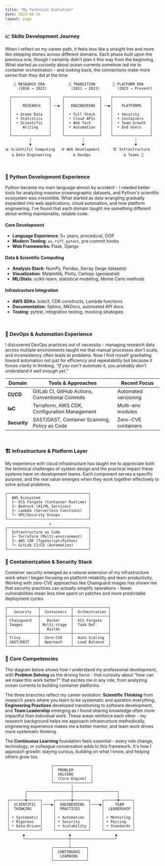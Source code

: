 ```yaml
---
title: "My Technical Evolution"
date: 2025-06-15
layout: page
---
```


### 📈 **Skills Development Journey**

When I reflect on my career path, it feels less like a straight line and more like stepping stones across different domains. Each phase built upon the previous one, though I certainly didn't plan it this way from the beginning. What started as curiosity about ocean currents somehow led me to container orchestration - and looking back, the connections make more sense than they did at the time.

<div class="career-architecture">

```
    🌊 RESEARCH ERA           🔄 TRANSITION        🚀 PLATFORM ERA
      (2010 → 2021)           (2021 → 2023)        (2023 → Present)
                                  
  ┌─────────────────┐     ┌────────────────┐    ┌─────────────────┐
  │                 │     │                │    │                 │
  │     RESEARCH    │ ──▶ │   ENGINEERING  │ ──▶│    PLATFORMS    │
  │                 │     │                │    │                 │
  │  • Ocean Data   │     │  • Full Stack  │    │  • Security     │
  │  • Statistics   │     │  • Cloud APIs  │    │  • Containers   │
  │  • Scientific   │     │  • Web Tech    │    │  • Team Growth  │
  │     Writing     │     │  • Automation  │    │  • End Users    │     
  │                 │     │                │    │                 │
  └─────────────────┘     └────────────────┘    └─────────────────┘
           │                       │                       │
           ▼                       ▼                       ▼
📊 Scientific Computing   🌐 Web Development      🏗️ Infrastructure 
   & Data Engineering          & DevOps               & Teams 👥
```

</div>
<br>

### 🐍 **Python Development Experience**

Python became my main language almost by accident - I needed better tools for analyzing massive oceanographic datasets, and Python's scientific ecosystem was irresistible. What started as data wrangling gradually expanded into web applications, cloud automation, and now platform engineering. I've found that each domain taught me something different about writing maintainable, reliable code.

#### **Core Development**
- **Language Experience**: 5+ years, procedural, OOP
- **Modern Tooling**: `uv`, `ruff`, `pytest`, pre-commit hooks
- **Web Frameworks**: Flask, Django

#### **Data & Scientific Computing**
- **Analysis Stack**: NumPy, Pandas, Xarray (large datasets)
- **Visualization**: Matplotlib, Plotly, Cartopy (geospatial)
- **ML/Stats**: scikit-learn, statistical modeling, Monte Carlo methods

#### **Infrastructure Integration**
- **AWS SDKs**: boto3, CDK constructs, Lambda functions
- **Documentation**: Sphinx, MkDocs, automated API docs
- **Testing**: pytest, integration testing, mocking strategies

<br>

### 🔄 **DevOps & Automation Experience**

I discovered DevOps practices out of necessity - managing research data across multiple environments taught me that manual processes don't scale, and inconsistency often leads to problems. Now I find myself gravitating toward automation not just for efficiency and repeatability but because it forces clarity in thinking. _"If you can't automate it, you probably don't understand it well enough yet."_


| Domain | Tools & Approaches | Recent Focus |
|--------|-------------------|--------------|
| **CI/CD** | GitLab CI, GitHub Actions, Conventional Commits | Automated versioning |
| **IaC** | Terraform, AWS CDK, Configuration Management | Multi-env modules |
| **Security** | SAST/DAST, Container Scanning, Policy as Code | Zero-CVE containers |

<br>

### 🏗️ **Infrastructure & Platform Layer**

My experience with cloud infrastructure has taught me to appreciate both the technical challenges of system design and the practical impact these systems have on development teams. Each component serves a specific purpose, and the real value emerges when they work together effectively to solve actual problems.

<div class="career-architecture">

```
┌─────────────────────────────────────┐
│  AWS Ecosystem                      │
│  ├─ ECS Fargate (Container Runtime) │
│  ├─ Bedrock (AI/ML Services)        │
│  ├─ Lambda (Serverless Functions)   │
│  └─ VPC/Security Groups             │
└─────────────────────────────────────┘
                    ↕
┌─────────────────────────────────────┐
│  Infrastructure as Code             │
│  ├─ Terraform (Multi-environment)   │
│  ├─ AWS CDK (TypeScript/Python)     │
│  └─ GitLab CI/CD (Automation)       │
└─────────────────────────────────────┘
```
</div>

### 🐳 **Containerization & Security Stack**

Container security emerged as a natural extension of my infrastructure work when I began focusing on platform reliability and team productivity. Working with zero-CVE approaches like Chainguard images has shown me that security practices can actually simplify operations - fewer vulnerabilities mean less time spent on patches and more predictable deployment cycles.

<div class="career-architecture">

```
┌──────────────┬──────────────┬────────────────┐
│   Security   │  Containers  │  Orchestration │
├──────────────┼──────────────┼────────────────┤
│ Chainguard   │   Docker     │  ECS Fargate   │
│ Images       │ Multi-stage  │  Task Def.     │
│              │   Builds     │                │
├──────────────┼──────────────┼────────────────┤
│ Trivy        │  Zero-CVE    │  Auto Scaling  │
│ SAST/DAST    │  Approach    │  Load Balance  │
└──────────────┴──────────────┴────────────────┘
```
</div>

### 🎯 **Core Competencies**

The diagram below shows how I understand my professional development, with **Problem Solving** as the driving force - that curiosity about "how can we make this work better?" that excites me in any role, from analyzing ocean currents to building container platforms.

The three branches reflect my career evolution: **Scientific Thinking** from research years where you learn to be systematic and question everything, **Engineering Practices** developed transitioning to software development, and **Team Leadership** emerging as I found sharing knowledge often more impactful than individual work. These areas reinforce each other - my research background helps me approach infrastructure methodically, engineering experience makes me a better mentor, and team work drives more systematic thinking.

The **Continuous Learning** foundation feels essential - every role change, technology, or colleague conversation adds to this framework. It's how I approach growth: staying curious, building on what I know, and helping others grow too.

<div class="career-architecture">

```
                     ┌─────────────────┐
                     │  PROBLEM        │
                     │  SOLVING        │
                     │  (Core Engine)  │
                     └─────────────────┘
                              │
         ┌────────────────────┼────────────────────┐
         │                    │                    │
 ┌───────▼──────┐     ┌───────▼───────┐     ┌──────▼──────┐
 │  SCIENTIFIC  │────▶│  ENGINEERING  │────▶│     TEAM    │
 │  THINKING    │     │  PRACTICES    │     │  LEADERSHIP │
 │              │     │               │     │             │
 │ • Systematic │     │ • Automation  │     │ • Mentoring │
 │ • Rigorous   │     │ • Security    │     │ • Pairing   │
 │ • Data-Driven│     │ • Scalability │     │ • Standards │
 └──────────────┘     └───────────────┘     └─────────────┘
        ▲                    ▲                    ▲
        └────────────────────┼────────────────────┘
                             │
                     ┌───────┴───────┐
                     │  CONTINUOUS   │
                     │   LEARNING    │
                     └───────────────┘
```

</div>